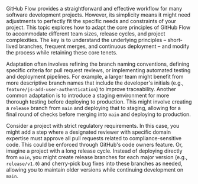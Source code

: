 GitHub Flow provides a straightforward and effective workflow for many software development projects. However, its simplicity means it might need adjustments to perfectly fit the specific needs and constraints of your project. This topic explores how to adapt the core principles of GitHub Flow to accommodate different team sizes, release cycles, and project complexities. The key is to understand the underlying principles – short-lived branches, frequent merges, and continuous deployment – and modify the process while retaining these core tenets.

Adaptation often involves refining the branch naming conventions, defining specific criteria for pull request reviews, or implementing automated testing and deployment pipelines. For example, a larger team might benefit from more descriptive branch names that include the developer's initials (e.g., `feature/js-add-user-authentication`) to improve traceability. Another common adaptation is to introduce a staging environment for more thorough testing before deploying to production. This might involve creating a `release` branch from `main` and deploying that to staging, allowing for a final round of checks before merging into `main` and deploying to production.

Consider a project with strict regulatory requirements. In this case, you might add a step where a designated reviewer with specific domain expertise must approve all pull requests related to compliance-sensitive code. This could be enforced through GitHub's code owners feature. Or, imagine a project with a long release cycle. Instead of deploying directly from `main`, you might create release branches for each major version (e.g., `release/v1.0`) and cherry-pick bug fixes into these branches as needed, allowing you to maintain older versions while continuing development on `main`.